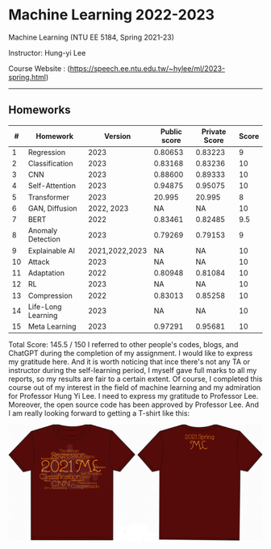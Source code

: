 # Machine Learning 2022-2023

Machine Learning (NTU EE 5184, Spring 2021-23)

Instructor: Hung-yi Lee

Course Website : (https://speech.ee.ntu.edu.tw/~hylee/ml/2023-spring.html)

---

## Homeworks
|#|Homework|Version|Public score|Private Score|Score|
|-|-|-|-|-|-|
|1|Regression|2023|0.80653|0.83223|9
|2|Classification|2023|0.83168| 0.83236|10 
|3|CNN|2023|0.88600|0.89333|10
|4|Self-Attention|2023|0.94875|0.95075|10
|5|Transformer|2023|20.995|20.995|8
|6|GAN, Diffusion|2022, 2023|NA|NA|10
|7|BERT|2022|0.83461|0.82485|9.5
|8|Anomaly Detection|2023|0.79269|0.79153|9
|9|Explainable AI|2021,2022,2023|NA|NA|10
|10|Attack|2023|NA|NA|10
|11|Adaptation|2022|0.80948|0.81084|10
|12|RL|2023|NA|NA|10
|13|Compression|2022|0.83013|0.85258|10
|14|Life-Long Learning|2023|NA|NA|10
|15|Meta Learning|2023|0.97291|0.95681|10

Total Score: 145.5 / 150
I referred to other people's codes, blogs, and ChatGPT during the completion of my assignment. I would like to express my gratitude here. And it is worth noticing that ince there's not any TA or instructor during the self-learning period,  I myself gave full marks to all my reports, so my results are fair to a certain extent. Of course, I completed this course out of my interest in the field of machine learning and my admiration for Professor Hung Yi Lee. I need to express my gratitude to Professor Lee. Moreover, the open source code has been approved by Professor Lee. And I am really looking forward to getting a T-shirt like this:
<p align="center">
<img src="t-shirt.png" alt="shirt">
</p>
